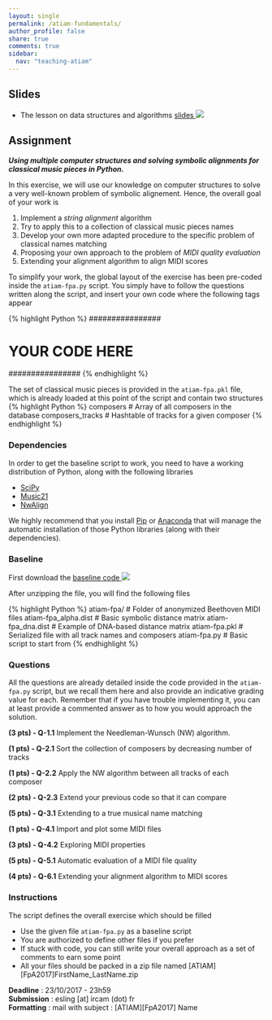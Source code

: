```yaml
---
layout: single
permalink: /atiam-fundamentals/
author_profile: false
share: true
comments: true
sidebar:
  nav: "teaching-atiam"
---
```



## Slides
  * The lesson on data structures and algorithms [slides ![](../images/pdf.png)](../documents/Generic.5.Structures.pdf)

## Assignment

***Using multiple computer structures and solving symbolic alignments for classical music pieces in Python.***

In this exercise, we will use our knowledge on computer structures to solve a very well-known problem of symbolic alignement. Hence, the overall goal of your work is
1. Implement a *string alignment* algorithm
2. Try to apply this to a collection of classical music pieces names
3. Develop your own more adapted procedure to the specific problem of classical names matching
4. Proposing your own approach to the problem of *MIDI quality evaluation*
4. Extending your alignment algorithm to align MIDI scores
  
To simplify your work, the global layout of the exercise has been pre-coded inside the `atiam-fpa.py` script. You simply have to follow the questions written along the script, and insert your own code where the following tags appear

{% highlight Python %}
################
# YOUR CODE HERE
################
{% endhighlight %} 

The set of classical music pieces is provided in the `atiam-fpa.pkl` file, which is already loaded at this point of the script and contain two structures
{% highlight Python %}
composers         # Array of all composers in the database
composers_tracks  # Hashtable of tracks for a given composer
{% endhighlight %}  

### Dependencies

In order to get the baseline script to work, you need to have a working distribution of Python, along with the following libraries
  - [SciPy](https://www.scipy.org/)
  - [Music21](http://web.mit.edu/music21/)
  - [NwAlign](https://pypi.python.org/pypi/nwalign)
  
We highly recommend that you install [Pip](https://pypi.python.org/pypi/pip/) or [Anaconda](https://www.anaconda.com/download/) that will manage the automatic installation of those Python libraries (along with their dependencies). 

### Baseline

First download the [baseline code ![](../images/zip.png)](../documents/atiam-fpa.zip)

After unzipping the file, you will find the following files

{% highlight Python %}
atiam-fpa/            # Folder of anonymized Beethoven MIDI files
atiam-fpa_alpha.dist  # Basic symbolic distance matrix
atiam-fpa_dna.dist    # Example of DNA-based distance matrix
atiam-fpa.pkl         # Serialized file with all track names and composers
atiam-fpa.py          # Basic script to start from
{% endhighlight %}

### Questions

All the questions are already detailed inside the code provided in the `atiam-fpa.py` script, but we recall them here and also provide an indicative grading value for each. Remember that if you have trouble implementing it, you can at least provide a commented answer as to how you would approach the solution.

**(3 pts) - Q-1.1** Implement the Needleman-Wunsch (NW) algorithm.

**(1 pts) - Q-2.1** Sort the collection of composers by decreasing number of tracks

**(1 pts) - Q-2.2** Apply the NW algorithm between all tracks of each composer

**(2 pts) - Q-2.3** Extend your previous code so that it can compare

**(5 pts) - Q-3.1** Extending to a true musical name matching

**(1 pts) - Q-4.1** Import and plot some MIDI files

**(3 pts) - Q-4.2** Exploring MIDI properties

**(5 pts) - Q-5.1** Automatic evaluation of a MIDI file quality

**(4 pts) - Q-6.1** Extending your alignment algorithm to MIDI scores

### Instructions

The script defines the overall exercise which should be filled
 - Use the given file `atiam-fpa.py` as a baseline script
 - You are authorized to define other files if you prefer
 - If stuck with code, you can still write your overall approach as a set of comments to earn some point
 - All your files should be packed in a zip file named
     \[ATIAM\]\[FpA2017\]FirstName_LastName.zip

**Deadline**   : 23/10/2017 - 23h59  
**Submission** : esling [at] ircam (dot) fr  
**Formatting** : mail with subject : \[ATIAM\]\[FpA2017\] Name  

